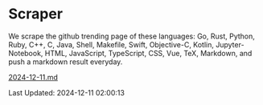 # Scraper

We scrape the github trending page of these languages: Go, Rust, Python, Ruby, C++, C, Java, Shell, Makefile, Swift, Objective-C, Kotlin, Jupyter-Notebook, HTML, JavaScript, TypeScript, CSS, Vue, TeX, Markdown, and push a markdown result everyday.

[2024-12-11.md](https://github.com/cumthxy/github-trending-backup/blob/master/2024-12-11.md)

Last Updated: 2024-12-11 02:00:13
